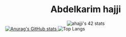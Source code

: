 <h1 align="center">Abdelkarim hajji</h1>
<div align="center">
  <img src="https://badge.mediaplus.ma/greenbinary/ahajji" alt="ahajji's 42 stats" />
</div>
<div>
  <span align="left">
    <a href="https://github.com/anuraghazra/github-readme-stats">
       <img src="https://github-readme-stats.vercel.app/api?username=karimhajji1" alt="Anurag's GitHub stats">
    </a>
  </span>
  <span align="right">
   <img src="https://github-readme-stats.vercel.app/api/top-langs/?username=karimhajji1&size_weight=0.5&count_weight=0.5" alt="Top Langs">
  </span>
</div>
